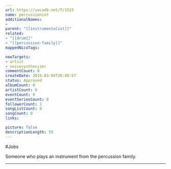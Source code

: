 ```yaml
---
url: https://vocadb.net/T/1523
name: percussionist
additionalNames: 
- 
parent: "[[instrumentalist]]"
related:
- "[[drum]]"
- "[[percussion-family]]"
mappedNicoTags:

newTargets:
- artist
- voicesynthesizer
commentCount: 0
createDate: 2016-03-04T20:49:57
status: Approved
albumCount: 0
artistCount: 8
eventCount: 0
eventSeriesCount: 0
followerCount: 1
songListCount: 0
songCount: 0
links: 

picture: false
descriptionLength: 59
---
```


#Jobs

Someone who plays an instrument from the percussion family.

---

